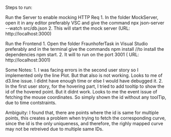 Steps to run:

Run the Server to enable mocking HTTP Req
	1. In the folder MockServer, open it in any editor preferably VSC and give the command npx json-server --watch src/db.json
	2. This will start the mock server  (URL: http://localhost:3000)

Run the Frontend
	1. Open the folder FraunhoferTask in Visual Studio preferably and in the terminal give the commands
		npm install //to install the dependencies
		npm start.
	2. It will to run on the port 3001 ( URL: http://localhost:3001)
	

Some Notes:
		1. I was facing errors in the second user story so I implemented only the line Plot. But that also 
		is not working. Looks to me of d3.line issue. I didnt have enough time or else I would have 
		debugged it.
		2. In the first user story, for the hovering part, I tried to add tooltip to show the id of 
			the hovered point. But it didnt work. Looks to me the event issue of fetching the
			mouse coordinates. So simply shown the id without any toolTip, due to time contstraints.

Ambiguity: I found that, there are points where the id is same for multiple points, this creates 
			a problem when trying to fetch the corresponding curve, since the id is the only uniqueness,
			and therefore, the righly mapped curve may not be retreived due to multiple same IDs.
		
		 
